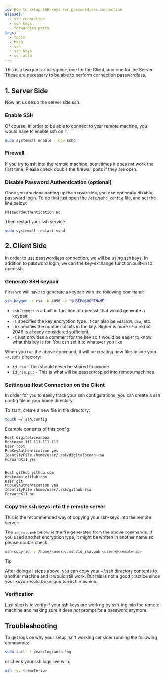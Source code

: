 ```yaml
---
id: How to setup SSH keys for passwordless connection
aliases:
  - ssh connection
  - ssh keys
  - forwarding ports
tags:
  - tools
  - bash
  - ssh
  - ssh keys
  - ssh auth
---
```


This is a two part article/guide, one for the Client, and one for the Server. These are necessary to be able to perform connection passwordless.

## 1. Server Side

Now let us setup the server side ssh.

### Enable SSH

Of course, in order to be able to connect to your remote machine, you would have to enable ssh on it.

```bash
sudo systemctl enable --now sshd
```

### Firewall

If you try to ssh into the remote machine, sometimes it does not work the first time.
Please check double the firewall ports if they are open.

### Disable Password Authentication (optional)

Once you are done setting up the server side, you can optionally disable password login. 
To do that just open the `/etc/sshd_config` file, and set the line below:

```
PasswordAuthentication no
```

Then restart your ssh service

```bash
sudo systemctl restart sshd
```

## 2. Client Side

In order to use passwordless connection, we will be using ssh keys. In addition to password login, we can the key-exchange function built-in to openssh.

### Generate SSH keypair

First we will have to generate a keypair with the following command:

```bash
ssh-keygen -t rsa -b 4096 -C "$USER@$HOSTNAME"
```

- `ssh-keygen` is a built in function of openssh that would generate a keypair. 
- `-t` specifies the key encryption type. It can also be `ed25519`, `dsa`, etc.
- `-b` specifies the number of bits in the key. Higher is more secure but 2048 is already considered sufficient.
- `-C` just provides a comment for the key so it would be easier to know what this key is for. You can set it to whatever you like

When you run the above command, it will be creating new files inside your `~/.ssh/` directory:
- `id_rsa` - This should never be shared to anyone.
- `id_rsa.pub` - This is what will be passed/copied into remote machines.

### Setting up Host Connection on the Client

In order for you to easily track your ssh configurations, you can create a ssh config file in your home directory.

To start, create a new file in the directory:

```bash
touch ~/.ssh/config
```

Example contents of this config:

```
Host digitaloceanbox
Hostname 111.111.111.111
User root
PubKeyAuthentication yes
IdentityFile /home/user/.ssh/digitalocean-rsa
ForwardX11 yes


Host github github.com
Hostname github.com
User git
PubKeyAuthentication yes
IdentityFile /home/user/.ssh/github-rsa
ForwardX11 no
```

### Copy the ssh keys into the remote server

This is the recommended way of copying your ssh-keys into the remote server:

The `id_rsa.pub` below is the file generated from the above commands. If you used another encryption type, it might be written in another name so please double check.

```bash
ssh-copy-id -i /home/<user>/.ssh/id_rsa.pub <user>@<remote-ip>
```

> [!TIP]
> After doing all steps above, you can copy your ~/.ssh directory contents to another machine and it would still work.
> But this is not a good practice since your keys should be unique to each machine.

### Verification

Last step is to verify if your ssh keys are working by ssh-ing into the remote machine and making sure it does not prompt for a password anymore.

## Troubleshooting
To get logs on why your setup isn't working consider running the following commands:

```bash
sudo tail -f /var/log/auth.log
```

or check your ssh logs live with:

```bash
ssh -vv <remote-ip>
```

